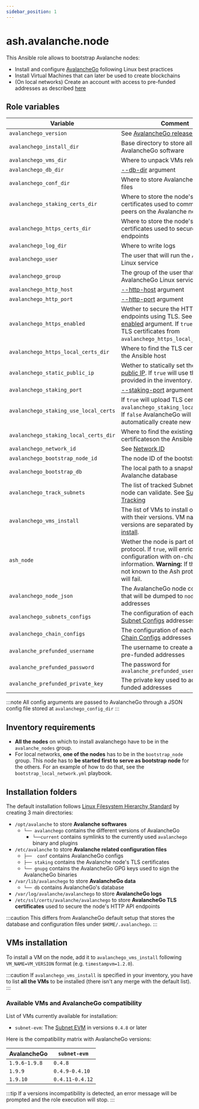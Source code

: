 ```yaml
---
sidebar_position: 1
---
```


# ash.avalanche.node

This Ansible role allows to bootstrap Avalanche nodes:

- Install and configure [AvalancheGo](https://github.com/ava-labs/avalanchego) following Linux best practices
- Install Virtual Machines that can later be used to create blockchains
- (On local networks) Create an account with access to pre-funded addresses as described [here](https://docs.avax.network/build/tutorials/platform/fund-a-local-test-network)

## Role variables

| Variable                              | Comment                                                                                                                                                                                                                                                              | Default value                                                  |
| ------------------------------------- | -------------------------------------------------------------------------------------------------------------------------------------------------------------------------------------------------------------------------------------------------------------------- | -------------------------------------------------------------- |
| `avalanchego_version`                 | See [AvalancheGo releases](https://github.com/ava-labs/avalanchego/releases)                                                                                                                                                                                         | `1.9.6`                                                        |
| `avalanchego_install_dir`             | Base directory to store all AvalancheGo software                                                                                                                                                                                                                     | `/opt/avalanche/avalanchego`                                   |
| `avalanchego_vms_dir`                 | Where to unpack VMs releases                                                                                                                                                                                                                                         | `/opt/avalanche/vms`                                           |
| `avalanchego_db_dir`                  | [--db-dir](https://docs.avax.network/build/references/avalanchego-config-flags#--db-dir-string-file-path) argument                                                                                                                                                   | `/var/lib/avalanchego/db`                                      |
| `avalanchego_conf_dir`                | Where to store AvalancheGo config files                                                                                                                                                                                                                              | `/etc/avalanche/avalanchego/conf`                              |
| `avalanchego_staking_certs_dir`       | Where to store the node's TLS certificates used to communicate with peers on the Avalanche network                                                                                                                                                                   | `/etc/avalanche/avalanchego/staking`                           |
| `avalanchego_https_certs_dir`         | Where to store the node's TLS certificates used to secure HTTP API endpoints                                                                                                                                                                                         | `/etc/ssl/certs/avalanche/avalanchego`                         |
| `avalanchego_log_dir`                 | Where to write logs                                                                                                                                                                                                                                                  | `/var/log/avalanche/avalanchego`                               |
| `avalanchego_user`                    | The user that will run the AvalancheGo Linux service                                                                                                                                                                                                                 | `avalanche`                                                    |
| `avalanchego_group`                   | The group of the user that will run the AvalancheGo Linux service                                                                                                                                                                                                    | `avalanche`                                                    |
| `avalanchego_http_host`               | [--http-host](https://docs.avax.network/build/references/avalanchego-config-flags#--http-host-string) argument                                                                                                                                                       | `127.0.0.1`                                                    |
| `avalanchego_http_port`               | [--http-port](https://docs.avax.network/build/references/avalanchego-config-flags#--http-port-int) argument                                                                                                                                                          | `9650`                                                         |
| `avalanchego_https_enabled`           | Wether to secure the HTTP API endpoints using TLS. See [--http-tls-enabled](https://docs.avax.network/nodes/maintain/avalanchego-config-flags#--http-tls-enabled-boolean) argument. If `true` will upload TLS certificates from `avalanchego_https_local_certs_dir`. | `false`                                                        |
| `avalanchego_https_local_certs_dir`   | Where to find the TLS certificates on the Ansible host                                                                                                                                                                                                               | `"{{ playbook_dir }}/files/https"`                             |
| `avalanchego_static_public_ip`        | Wether to statically set the node's [public IP](https://docs.avax.network/build/references/avalanchego-config-flags#public-ip). If `true` will use the IP provided in the inventory.                                                                                 | `true`                                                         |
| `avalanchego_staking_port`            | [--staking-port](https://docs.avax.network/build/references/avalanchego-config-flags#--staking-port-int) argument                                                                                                                                                    | `9651`                                                         |
| `avalanchego_staking_use_local_certs` | If `true` will upload TLS certificatesfrom `avalanchego_staking_local_certs_dir`. If `false` AvalancheGo will automatically create new certs.                                                                                                                        | `false`                                                        |
| `avalanchego_staking_local_certs_dir` | Where to find the existing certificateson the Ansible host                                                                                                                                                                                                           | `"{{ playbook_dir }}/files/staking"`                           |
| `avalanchego_network_id`              | See [Network ID](https://docs.avax.network/build/references/avalanchego-config-flags/#network-id)                                                                                                                                                                    | `fuji`                                                         |
| `avalanchego_bootstrap_node_id`       | The node ID of the bootstrap node                                                                                                                                                                                                                                    | `NodeID-7Xhw2mDxuDS44j42TCB6U5579esbSt3Lg`                     |
| `avalanchego_bootstrap_db`            | The local path to a snapshot of Avalanche database                                                                                                                                                                                                                   | `""`                                                           |
| `avalanchego_track_subnets`           | The list of tracked Subnet. that the node can validate. See [Subnet Tracking](https://docs.avax.network/nodes/maintain/avalanchego-config-flags#subnet-tracking)                                                                                                     | `[]`                                                           |
| `avalanchego_vms_install`             | The list of VMs to install on the node with their versions. VM names and versions are separated by `=`. See [VMs install](#vms-installation).                                                                                                                        | `[]`                                                           |
| `ash_node`                            | Wether the node is part of the Ash protocol. If `true`, will enrich the node configuration with on-chain information. **Warning:** If the node is not known to the Ash protocol the role will fail.                                                                  | `false`                                                        |
| `avalanchego_node_json`               | The AvalancheGo node configuration that will be dumped to `node.json` addresses                                                                                                                                                                                      | NA                                                             |
| `avalanchego_subnets_configs`         | The configuration of each Subnet. See [Subnet Configs](https://docs.avax.network/nodes/maintain/subnet-configs) addresses                                                                                                                                            | `{}`                                                           |
| `avalanchego_chain_configs`           | The configuration of each chain. See [Chain Configs](https://docs.avax.network/nodes/maintain/chain-config-flags) addresses                                                                                                                                          | `{ C: { state-sync-enabled: true }}`                           |
| `avalanche_prefunded_username`        | The username to create and link to pre-funded addresses                                                                                                                                                                                                              | `ewoq`                                                         |
| `avalanche_prefunded_password`        | The password for `avalanche_prefunded_username`                                                                                                                                                                                                                      | `I_l1ve_@_Endor`                                               |
| `avalanche_prefunded_private_key`     | The private key used to access pre-funded addresses                                                                                                                                                                                                                  | `PrivateKey-ewoqjP7PxY4yr3iLTpLisriqt94hdyDFNgchSxGGztUrTXtNN` |

:::note
All config arguments are passed to AvalancheGo through a JSON config file stored at `avalanchego_config_dir`
:::

## Inventory requirements

- **All the nodes** on which to install avalanchego have to be in the `avalanche_nodes` group.
- For local networks, **one of the nodes** has to be in the `bootstrap_node` group. This node has to **be started first to serve as bootstrap node** for the others. For an example of how to do that, see the `bootstrap_local_network.yml` playbook.

## Installation folders

The default installation follows [Linux Filesystem Hierarchy Standard](https://refspecs.linuxfoundation.org/FHS_3.0/fhs-3.0.html) by creating 3 main directories:

- `/opt/avalanche` to store **Avalanche softwares**
  - `└── avalanchego` contains the different versions of AvalancheGo
    - `└──current` contains symlinks to the currently used `avalanchego` binary and plugins
- `/etc/avalanche` to store **Avalanche related configuration files**
  - `├──  conf` contains AvalancheGo configs
  - `├── staking` contains the Avalanche node's TLS certificates
  - `└── gnupg` contains the AvalancheGo GPG keys used to sign the AvalancheGo binaries
- `/var/lib/avalanchego` to store **AvalancheGo data**
  - `└── db` contains AvalancheGo's database
- `/var/log/avalanche/avalanchego` to store **AvalancheGo logs**
- `/etc/ssl/certs/avalanche/avalanchego` to store **AvalancheGo TLS certificates** used to secure the node's HTTP API endpoints

:::caution
This differs from AvalancheGo default setup that stores the database and configuration files under `$HOME/.avalanchego`.
:::

## VMs installation

To install a VM on the node, add it to `avalanchego_vms_install` following `VM_NAME=VM_VERSION` format (e.g. `timestampvm=1.2.0`).

:::caution
If `avalanchego_vms_install` is specified in your inventory, you have to list **all the VMs** to be installed (there isn't any merge with the default list).
:::

### Available VMs and AvalancheGo compatibility

List of VMs currently available for installation:

- `subnet-evm`: The [Subnet EVM](https://github.com/ava-labs/subnet-evm) in versions `0.4.8` or later

Here is the compatibility matrix with AvalancheGo versions:

| AvalancheGo   | `subnet-evm`    |
| ------------- | --------------- |
| `1.9.6-1.9.8` | `0.4.8`         |
| `1.9.9`       | `0.4.9-0.4.10`  |
| `1.9.10`      | `0.4.11-0.4.12` |

:::tip
If a versions incompatibility is detected, an error message will be prompted and the role execution will stop.
:::
